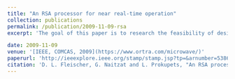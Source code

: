 ```yaml
---
title: "An RSA processor for near real-time operation"
collection: publications
permalink: /publication/2009-11-09-rsa
excerpt: 'The goal of this paper is to research the feasibility of designing and implementing an economical architecture for the real time computation of RSA algorithm, in a sense that the architecture could be implemented on single ASIC with standard logic and power supply. The main challenge in implementing such a design comes out of a need to make arithmetic computations involving very large numbers with bit lengths of thousands of digits. To overcome this, special design of hardware is needed at the algorithms level, and also at the circuit level. The final implementation of our hardware is based on four known algorithms leveraging the use of a CCSA (Carry-Completion-Sensing-Adder) as the building block of the design.'

date: 2009-11-09
venue: '[IEEE, COMCAS, 2009](https://www.ortra.com/microwave/)'
paperurl: 'http://ieeexplore.ieee.org/stamp/stamp.jsp?tp=&arnumber=5386066&isnumber=5385934'
citation: 'D. L. Fleischer, G. Naitzat and L. Prokupets, "An RSA processor for near real-time operation," 2009 IEEE International Conference on Microwaves, Communications, Antennas and Electronics Systems, Tel Aviv, 2009, pp. 1-4.'
---
```


